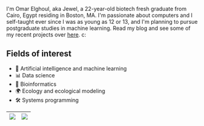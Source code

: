 I'm Omar Elghoul, aka Jewel, a 22-year-old biotech fresh graduate from Cairo, Egypt residing in Boston, MA. I'm passionate about computers and I self-taught ever since I was as young as 12 or 13, and I'm planning to pursue postgraduate studies in machine learning. Read my blog and see some of my recent projects over [here](https://jewelcodes.io/). c:

## Fields of interest
* 🧠 Artificial intelligence and machine learning
* 📊 Data science
* 🧬 Bioinformatics
* 🌍 Ecology and ecological modeling
* 🛠️ Systems programming

| <a href="#"><img src="https://github-readme-stats.vercel.app/api?username=jewelcodes&show_icons=true&theme=transparent&hide=prs,contribs&hide_border=true"></a> | <a href="#"><img src="https://github-readme-stats.vercel.app/api/top-langs/?username=jewelcodes&theme=transparent&layout=compact&hide_border=true"></a> |
| ----------- | ----------- |
